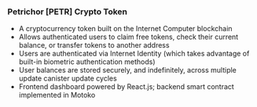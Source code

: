<h3> Petrichor [PETR] Crypto Token </h3>
<ul> 
  <li> A cryptocurrency token built on the Internet Computer blockchain </li>
  <li> Allows authenticated users to claim free tokens, check their current balance, or transfer tokens to another address </li>
  <li> Users are authenticated via Internet Identity (which takes advantage of built-in biometric authentication methods) </li>
  <li> User balances are stored securely, and indefinitely, across multiple update canister update cycles </li>
  <li> Frontend dashboard powered by React.js; backend smart contract implemented in Motoko </li>
</ul>
